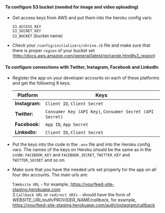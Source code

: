 #### To configure S3 bucket (needed for image and video uploading)

- Get access keys from AWS and put them into the heroku config vars:

    `S3_ACCESS_KEY`   <br />
    `S3_SECRET_KEY`   <br />
    `S3_BUCKET`          (bucket name)
    
- Check your `/config/initializers/shrine.rb` file and make sure that there is proper `region` of your bucket set <br />
  (http://docs.aws.amazon.com/general/latest/gr/rande.html#s3_region)


#### To configure connections with Twitter, Instagram, Facebook and LinkedIn

- Register the app on your developer accounts on each of these platforms and get the following 8 keys:

   | Platform|Keys|
   | ------------- | -------------|
   |**Instagram:**|`Client ID`, `Client Secret`|
   | **Twitter:**  |`Consumer Key (API Key)`, `Consumer Secret (API Secret)`|
   |**Facebook:** |`App ID`, `App Secret` |
   |**LinkedIn:** |`Client ID`, `Client Secret`|

- Put the keys into the code in the `.env` file and into the Heroku config vars. The names of the keys on Heroku should be the same as in the code: `FACEBOOK_KEY` and `FACEBOOK_SECRET`, `TWITTER_KEY` and `TWITTER_SECRET` and so on.

- Make sure that you have the needed urls set properly for the app on all four dev accounts. The main urls are:

    1.`Website URL` - for example, https://yourfeed-site-staging.herokuapp.com <br />
    2.`Callback URL` or `redirect URIs` - should have the form of _WEBSITE_URL/auth/PROVIDER_NAME/callback_, for example, https://yourfeed-site-staging.herokuapp.com/auth/instagram/callback
